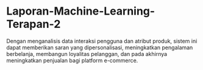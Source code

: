 # Laporan-Machine-Learning-Terapan-2
Dengan menganalisis data interaksi pengguna dan atribut produk, sistem ini dapat memberikan saran yang dipersonalisasi, meningkatkan pengalaman berbelanja, membangun loyalitas pelanggan, dan pada akhirnya meningkatkan penjualan bagi platform e-commerce.
